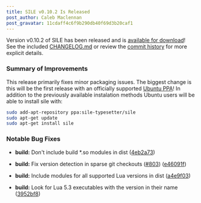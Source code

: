 ```yaml
---
title: SILE v0.10.2 Is Released
post_author: Caleb Maclennan
post_gravatar: 11cdaff4c6f9b290db40f69d3b20caf1
---
```


Version v0.10.2 of SILE has been released and is [available for download][release]! 
See the included [CHANGELOG.md][changelog] or review the [commit history][commits] for more explicit details.

### Summary of Improvements

This release primarily fixes minor packaging issues. The biggest change is this will be the first release with an officially supported [Ubuntu PPA](https://launchpad.net/~sile-typesetter/+archive/ubuntu/sile)! In addition to the previously available instalation methods Ubuntu users will be able to install sile with:


```sh
sudo add-apt-repository ppa:sile-typesetter/sile
sudo apt-get update
sudo apt-get install sile
```

### Notable Bug Fixes

* **build:** Don't include build *.so modules in dist ([4eb2a73](https://github.com/sile-typesetter/sile/commit/4eb2a731b131bab0c1f86ac12b112e2b9035cb15))
* **build:** Fix version detection in sparse git checkouts ([#803](https://github.com/sile-typesetter/sile/issues/803)) ([e46091f](https://github.com/sile-typesetter/sile/commit/e46091f7f9051b6daed07bfc76d05ab550adde2b))
* **build:** Include modules for all supported Lua versions in dist ([a4e9f03](https://github.com/sile-typesetter/sile/commit/a4e9f0380243684737f884a2111615f391170324))
* **build:** Look for Lua 5.3 executables with the version in their name ([3952bf8](https://github.com/sile-typesetter/sile/commit/3952bf8de762723ec6dff950bc9a498fe6e991d3))

  [release]: https://github.com/sile-typesetter/sile/releases/tag/v0.10.2
  [changelog]: https://github.com/sile-typesetter/sile/blob/master/CHANGELOG.md
  [commits]: https://github.com/sile-typesetter/sile/compare/v0.10.1...v0.10.2
  [wiki]: https://github.com/sile-typesetter/sile/wiki
